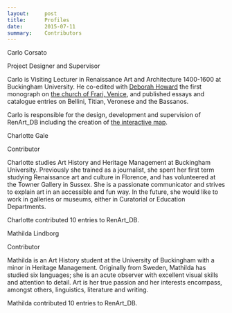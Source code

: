 ```yaml
---
layout:     post
title:      Profiles
date:       2015-07-11
summary:    Contributors
---
```


<a name="Carlo Corsato"></a>
Carlo Corsato

Project Designer and Supervisor

Carlo is Visiting Lecturer in Renaissance Art and Architecture 1400-1600 at Buckingham University.
He co-edited with [Deborah Howard](http://www.hoart.cam.ac.uk/people/djh1000@cam.ac.uk) the first monograph on [the church of Frari, Venice](https://www.academia.edu/19849796/Santa_Maria_Gloriosa_dei_Frari._Immagini_di_Devozione_Spazi_della_Fede_Devotional_Spaces_Images_of_Piety), and published essays and catalogue entries on Bellini, Titian, Veronese and the Bassanos.

Carlo is responsible for the design, development and supervision of RenArt_DB including the creation of [the interactive map](https://carlocorsato.cartodb.com/viz/f73d4e00-26aa-11e6-9d3f-0e31c9be1b51/map).










<a name="Charlotte Gale"></a>
Charlotte Gale

Contributor

Charlotte studies Art History and Heritage Management at Buckingham University. Previously she trained as a journalist, she spent her first term studying Renaissance art and culture in Florence, and has volunteered at the Towner Gallery in Sussex. She is a passionate communicator and strives to explain art in an accessible and fun way. In the future, she would like to work in galleries or museums, either in Curatorial or Education Departments.

Charlotte contributed 10 entries to RenArt_DB.​

   


<a name="Charlotte Gale"></a>
Mathilda Lindborg

Contributor

Mathilda is an Art History student at the University of Buckingham with a minor in Heritage Management. Originally from Sweden, Mathilda has studied six languages; she is an acute observer with excellent visual skills and attention to detail. Art is her true passion and her interests encompass, amongst others, linguistics, literature and writing.

Mathilda contributed 10 entries to RenArt_DB.​
